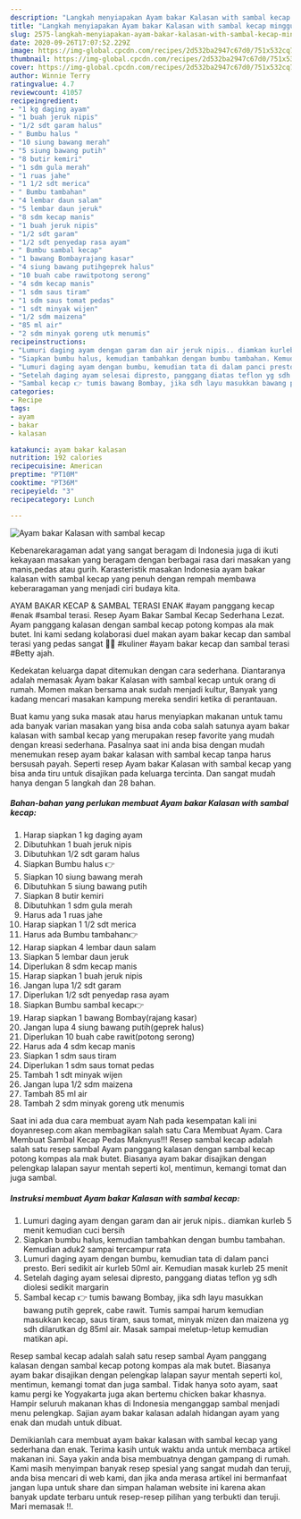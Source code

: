 ```yaml
---
description: "Langkah menyiapakan Ayam bakar Kalasan with sambal kecap minggu ini"
title: "Langkah menyiapakan Ayam bakar Kalasan with sambal kecap minggu ini"
slug: 2575-langkah-menyiapakan-ayam-bakar-kalasan-with-sambal-kecap-minggu-ini
date: 2020-09-26T17:07:52.229Z
image: https://img-global.cpcdn.com/recipes/2d532ba2947c67d0/751x532cq70/ayam-bakar-kalasan-with-sambal-kecap-foto-resep-utama.jpg
thumbnail: https://img-global.cpcdn.com/recipes/2d532ba2947c67d0/751x532cq70/ayam-bakar-kalasan-with-sambal-kecap-foto-resep-utama.jpg
cover: https://img-global.cpcdn.com/recipes/2d532ba2947c67d0/751x532cq70/ayam-bakar-kalasan-with-sambal-kecap-foto-resep-utama.jpg
author: Winnie Terry
ratingvalue: 4.7
reviewcount: 41057
recipeingredient:
- "1 kg daging ayam"
- "1 buah jeruk nipis"
- "1/2 sdt garam halus"
- " Bumbu halus "
- "10 siung bawang merah"
- "5 siung bawang putih"
- "8 butir kemiri"
- "1 sdm gula merah"
- "1 ruas jahe"
- "1 1/2 sdt merica"
- " Bumbu tambahan"
- "4 lembar daun salam"
- "5 lembar daun jeruk"
- "8 sdm kecap manis"
- "1 buah jeruk nipis"
- "1/2 sdt garam"
- "1/2 sdt penyedap rasa ayam"
- " Bumbu sambal kecap"
- "1 bawang Bombayrajang kasar"
- "4 siung bawang putihgeprek halus"
- "10 buah cabe rawitpotong serong"
- "4 sdm kecap manis"
- "1 sdm saus tiram"
- "1 sdm saus tomat pedas"
- "1 sdt minyak wijen"
- "1/2 sdm maizena"
- "85 ml air"
- "2 sdm minyak goreng utk menumis"
recipeinstructions:
- "Lumuri daging ayam dengan garam dan air jeruk nipis.. diamkan kurleb 5 menit kemudian cuci bersih"
- "Siapkan bumbu halus, kemudian tambahkan dengan bumbu tambahan. Kemudian aduk2 sampai tercampur rata"
- "Lumuri daging ayam dengan bumbu, kemudian tata di dalam panci presto. Beri sedikit air kurleb 50ml air. Kemudian masak kurleb 25 menit"
- "Setelah daging ayam selesai dipresto, panggang diatas teflon yg sdh diolesi sedikit margarin"
- "Sambal kecap 👉 tumis bawang Bombay, jika sdh layu masukkan bawang putih geprek, cabe rawit. Tumis sampai harum kemudian masukkan kecap, saus tiram, saus tomat, minyak mizen dan maizena yg sdh dilarutkan dg 85ml air. Masak sampai meletup-letup kemudian matikan api."
categories:
- Recipe
tags:
- ayam
- bakar
- kalasan

katakunci: ayam bakar kalasan 
nutrition: 192 calories
recipecuisine: American
preptime: "PT10M"
cooktime: "PT36M"
recipeyield: "3"
recipecategory: Lunch

---
```



![Ayam bakar Kalasan with sambal kecap](https://img-global.cpcdn.com/recipes/2d532ba2947c67d0/751x532cq70/ayam-bakar-kalasan-with-sambal-kecap-foto-resep-utama.jpg)

Kebenarekaragaman adat yang sangat beragam di Indonesia juga di ikuti kekayaan masakan yang beragam dengan berbagai rasa dari masakan yang manis,pedas atau gurih. Karasteristik masakan Indonesia ayam bakar kalasan with sambal kecap yang penuh dengan rempah membawa keberaragaman yang menjadi ciri budaya kita.


AYAM BAKAR KECAP &amp; SAMBAL TERASI ENAK #ayam panggang kecap #enak #sambal terasi. Resep Ayam Bakar Sambal Kecap Sederhana Lezat. Ayam panggang kalasan dengan sambal kecap potong kompas ala mak butet. Ini kami sedang kolaborasi duel makan ayam bakar kecap dan sambal terasi yang pedas sangat 🤣🤭 #kuliner #ayam bakar kecap dan sambal terasi #Betty ajah.

Kedekatan keluarga dapat ditemukan dengan cara sederhana. Diantaranya adalah memasak Ayam bakar Kalasan with sambal kecap untuk orang di rumah. Momen makan bersama anak sudah menjadi kultur, Banyak yang kadang mencari masakan kampung mereka sendiri ketika di perantauan.

Buat kamu yang suka masak atau harus menyiapkan makanan untuk tamu ada banyak varian masakan yang bisa anda coba salah satunya ayam bakar kalasan with sambal kecap yang merupakan resep favorite yang mudah dengan kreasi sederhana. Pasalnya saat ini anda bisa dengan mudah menemukan resep ayam bakar kalasan with sambal kecap tanpa harus bersusah payah.
Seperti resep Ayam bakar Kalasan with sambal kecap yang bisa anda tiru untuk disajikan pada keluarga tercinta. Dan sangat mudah hanya dengan 5 langkah dan 28 bahan.


<!--inarticleads1-->

##### Bahan-bahan yang perlukan membuat Ayam bakar Kalasan with sambal kecap:

1. Harap siapkan 1 kg daging ayam
1. Dibutuhkan 1 buah jeruk nipis
1. Dibutuhkan 1/2 sdt garam halus
1. Siapkan  Bumbu halus 👉
1. Siapkan 10 siung bawang merah
1. Dibutuhkan 5 siung bawang putih
1. Siapkan 8 butir kemiri
1. Dibutuhkan 1 sdm gula merah
1. Harus ada 1 ruas jahe
1. Harap siapkan 1 1/2 sdt merica
1. Harus ada  Bumbu tambahan👉
1. Harap siapkan 4 lembar daun salam
1. Siapkan 5 lembar daun jeruk
1. Diperlukan 8 sdm kecap manis
1. Harap siapkan 1 buah jeruk nipis
1. Jangan lupa 1/2 sdt garam
1. Diperlukan 1/2 sdt penyedap rasa ayam
1. Siapkan  Bumbu sambal kecap👉
1. Harap siapkan 1 bawang Bombay(rajang kasar)
1. Jangan lupa 4 siung bawang putih(geprek halus)
1. Diperlukan 10 buah cabe rawit(potong serong)
1. Harus ada 4 sdm kecap manis
1. Siapkan 1 sdm saus tiram
1. Diperlukan 1 sdm saus tomat pedas
1. Tambah 1 sdt minyak wijen
1. Jangan lupa 1/2 sdm maizena
1. Tambah 85 ml air
1. Tambah 2 sdm minyak goreng utk menumis


Saat ini ada dua cara membuat ayam Nah pada kesempatan kali ini doyanresep.com akan membagikan salah satu Cara Membuat Ayam. Cara Membuat Sambal Kecap Pedas Maknyus!!! Resep sambal kecap adalah salah satu resep sambal Ayam panggang kalasan dengan sambal kecap potong kompas ala mak butet. Biasanya ayam bakar disajikan dengan pelengkap lalapan sayur mentah seperti kol, mentimun, kemangi tomat dan juga sambal. 

<!--inarticleads2-->

##### Instruksi membuat  Ayam bakar Kalasan with sambal kecap:

1. Lumuri daging ayam dengan garam dan air jeruk nipis.. diamkan kurleb 5 menit kemudian cuci bersih
1. Siapkan bumbu halus, kemudian tambahkan dengan bumbu tambahan. Kemudian aduk2 sampai tercampur rata
1. Lumuri daging ayam dengan bumbu, kemudian tata di dalam panci presto. Beri sedikit air kurleb 50ml air. Kemudian masak kurleb 25 menit
1. Setelah daging ayam selesai dipresto, panggang diatas teflon yg sdh diolesi sedikit margarin
1. Sambal kecap 👉 tumis bawang Bombay, jika sdh layu masukkan bawang putih geprek, cabe rawit. Tumis sampai harum kemudian masukkan kecap, saus tiram, saus tomat, minyak mizen dan maizena yg sdh dilarutkan dg 85ml air. Masak sampai meletup-letup kemudian matikan api.


Resep sambal kecap adalah salah satu resep sambal Ayam panggang kalasan dengan sambal kecap potong kompas ala mak butet. Biasanya ayam bakar disajikan dengan pelengkap lalapan sayur mentah seperti kol, mentimun, kemangi tomat dan juga sambal. Tidak hanya soto ayam, saat kamu pergi ke Yogyakarta juga akan bertemu chicken bakar khasnya. Hampir seluruh makanan khas di Indonesia menganggap sambal menjadi menu pelengkap. Sajian ayam bakar kalasan adalah hidangan ayam yang enak dan mudah untuk dibuat. 

Demikianlah cara membuat ayam bakar kalasan with sambal kecap yang sederhana dan enak. Terima kasih untuk waktu anda untuk membaca artikel makanan ini. Saya yakin anda bisa membuatnya dengan gampang di rumah. Kami masih menyimpan banyak resep spesial yang sangat mudah dan teruji, anda bisa mencari di web kami, dan jika anda merasa artikel ini bermanfaat jangan lupa untuk share dan simpan halaman website ini karena akan banyak update terbaru untuk resep-resep pilihan yang terbukti dan teruji. Mari memasak !!. 
